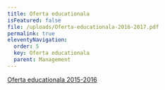 ```yaml
---
title: Oferta educationala
isFeatured: false
file: /uploads/Oferta-educationala-2016-2017.pdf
permalink: true
eleventyNavigation:
  order: 5
  key: Oferta educationala
  parent: Management
---
```

[Oferta educationala 2015-2016](/uploads/OFERTA-EDUCATIONALA.pdf)